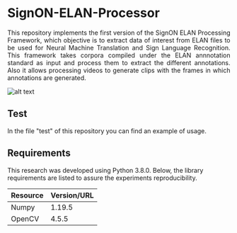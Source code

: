 # SignON-ELAN-Processor
<p align="justify">
This repository implements the first version of the SignON ELAN Processing Framework, which objective is to extract data of interest from ELAN files to be used for Neural Machine Translation and Sign Language Recognition. This framework takes corpora compiled under the ELAN annnotation standard as input and process them to extract the different annotations. Also it allows processing videos to generate clips with the frames in which annotations are generated. 
</p>

![alt text](https://github.com/signon-project-wp4/SignON-ELAN-Processor/blob/main/img/folder_structure_chapter_v2.png)


## Test
In the file "test" of this repository you can find an example of usage.

## Requirements
This research was developed using Python 3.8.0. Below, the library requirements are listed to assure the experiments reproducibility.

| Resource | Version/URL |
| ------------- | ------------- |
| Numpy | 1.19.5 |
| OpenCV | 4.5.5 |
